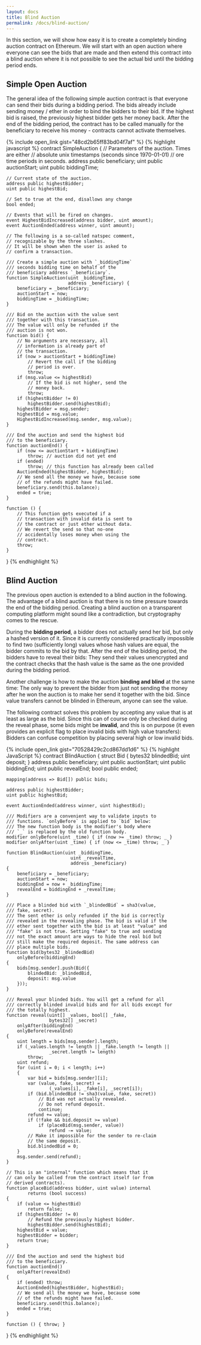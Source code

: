 ```yaml
---
layout: docs
title: Blind Auction
permalink: /docs/blind-auction/
---
```



In this section, we will show how easy it is to create a
completely binding auction contract on Ethereum.
We will start with an open auction where everyone
can see the bids that are made and then extend this
contract into a blind auction where it is not
possible to see the actual bid until the bidding
period ends.

## Simple Open Auction

The general idea of the following simple auction contract
is that everyone can send their bids during
a bidding period. The bids already include sending
money / ether in order to bind the bidders to their
bid. If the highest bid is raised, the previously
highest bidder gets her money back.
After the end of the bidding period, the
contract has to be called manually for the
beneficiary to receive his money - contracts cannot
activate themselves.

{% include open_link gist="48cd2b65ff83bd04f7af" %}
{% highlight javascript %}
contract SimpleAuction {
    // Parameters of the auction. Times are either
    // absolute unix timestamps (seconds since 1970-01-01)
    // ore time periods in seconds.
    address public beneficiary;
    uint public auctionStart;
    uint public biddingTime;

    // Current state of the auction.
    address public highestBidder;
    uint public highestBid;

    // Set to true at the end, disallows any change
    bool ended;

    // Events that will be fired on changes.
    event HighestBidIncreased(address bidder, uint amount);
    event AuctionEnded(address winner, uint amount);

    // The following is a so-called natspec comment,
    // recognizable by the three slashes.
    // It will be shown when the user is asked to
    // confirm a transaction.

    /// Create a simple auction with `_biddingTime`
    /// seconds bidding time on behalf of the
    /// beneficiary address `_beneficiary`.
    function SimpleAuction(uint _biddingTime,
                           address _beneficiary) {
        beneficiary = _beneficiary;
        auctionStart = now;
        biddingTime = _biddingTime;
    }

    /// Bid on the auction with the value sent
    /// together with this transaction.
    /// The value will only be refunded if the
    /// auction is not won.
    function bid() {
        // No arguments are necessary, all
        // information is already part of
        // the transaction.
        if (now > auctionStart + biddingTime)
            // Revert the call if the bidding
            // period is over.
            throw;
        if (msg.value <= highestBid)
            // If the bid is not higher, send the
            // money back.
            throw;
        if (highestBidder != 0)
            highestBidder.send(highestBid);
        highestBidder = msg.sender;
        highestBid = msg.value;
        HighestBidIncreased(msg.sender, msg.value);
    }

    /// End the auction and send the highest bid
    /// to the beneficiary.
    function auctionEnd() {
        if (now <= auctionStart + biddingTime)
            throw; // auction did not yet end
        if (ended)
            throw; // this function has already been called
        AuctionEnded(highestBidder, highestBid);
        // We send all the money we have, because some
        // of the refunds might have failed.
        beneficiary.send(this.balance);
        ended = true;
    }

    function () {
        // This function gets executed if a
        // transaction with invalid data is sent to
        // the contract or just ether without data.
        // We revert the send so that no-one
        // accidentally loses money when using the
        // contract.
        throw;
    }
}
{% endhighlight %}


## Blind Auction

The previous open auction is extended to a blind auction
in the following. The advantage of a blind auction is
that there is no time pressure towards the end of
the bidding period. Creating a blind auction on a
transparent computing platform might sound like a
contradiction, but cryptography comes to the rescue.

During the **bidding period**, a bidder does not
actually send her bid, but only a hashed version of it.
Since it is currently considered practically impossible
to find two (sufficiently long) values whose hash
values are equal, the bidder commits to the bid by that.
After the end of the bidding period, the bidders have
to reveal their bids: They send their values
unencrypted and the contract checks that the hash value
is the same as the one provided during the bidding period.

Another challenge is how to make the auction
**binding and blind** at the same time: The only way to
prevent the bidder from just not sending the money
after he won the auction is to make her send it
together with the bid. Since value transfers cannot
be blinded in Ethereum, anyone can see the value.

The following contract solves this problem by
accepting any value that is at least as large as
the bid. Since this can of course only be checked during
the reveal phase, some bids might be **invalid**, and
this is on purpose (it even provides an explicit
flag to place invalid bids with high value transfers):
Bidders can confuse competition by placing several
high or low invalid bids.


{% include open_link gist="70528429c2cd867dd1d6" %}
{% highlight JavaScript %}
contract BlindAuction
{
    struct Bid
    {
        bytes32 blindedBid;
        uint deposit;
    }
    address public beneficiary;
    uint public auctionStart;
    uint public biddingEnd;
    uint public revealEnd;
    bool public ended;

    mapping(address => Bid[]) public bids;

    address public highestBidder;
    uint public highestBid;

    event AuctionEnded(address winner, uint highestBid);

    /// Modifiers are a convenient way to validate inputs to
    /// functions. `onlyBefore` is applied to `bid` below:
    /// The new function body is the modifier's body where
    /// `_` is replaced by the old function body.
    modifier onlyBefore(uint _time) { if (now >= _time) throw; _ }
    modifier onlyAfter(uint _time) { if (now <= _time) throw; _ }

    function BlindAuction(uint _biddingTime,
                            uint _revealTime,
                            address _beneficiary)
    {
        beneficiary = _beneficiary;
        auctionStart = now;
        biddingEnd = now + _biddingTime;
        revealEnd = biddingEnd + _revealTime;
    }

    /// Place a blinded bid with `_blindedBid` = sha3(value,
    /// fake, secret).
    /// The sent ether is only refunded if the bid is correctly
    /// revealed in the revealing phase. The bid is valid if the
    /// ether sent together with the bid is at least "value" and
    /// "fake" is not true. Setting "fake" to true and sending
    /// not the exact amount are ways to hide the real bid but
    /// still make the required deposit. The same address can
    /// place multiple bids.
    function bid(bytes32 _blindedBid)
        onlyBefore(biddingEnd)
    {
        bids[msg.sender].push(Bid({
            blindedBid: _blindedBid,
            deposit: msg.value
        }));
    }

    /// Reveal your blinded bids. You will get a refund for all
    /// correctly blinded invalid bids and for all bids except for
    /// the totally highest.
    function reveal(uint[] _values, bool[] _fake,
                    bytes32[] _secret)
        onlyAfter(biddingEnd)
        onlyBefore(revealEnd)
    {
        uint length = bids[msg.sender].length;
        if (_values.length != length || _fake.length != length ||
                    _secret.length != length)
            throw;
        uint refund;
        for (uint i = 0; i < length; i++)
        {
            var bid = bids[msg.sender][i];
            var (value, fake, secret) =
                    (_values[i], _fake[i], _secret[i]);
            if (bid.blindedBid != sha3(value, fake, secret))
                // Bid was not actually revealed.
                // Do not refund deposit.
                continue;
            refund += value;
            if (!fake && bid.deposit >= value)
                if (placeBid(msg.sender, value))
                    refund -= value;
            // Make it impossible for the sender to re-claim
            // the same deposit.
            bid.blindedBid = 0;
        }
        msg.sender.send(refund);
    }

    // This is an "internal" function which means that it
    // can only be called from the contract itself (or from
    // derived contracts).
    function placeBid(address bidder, uint value) internal
            returns (bool success)
    {
        if (value <= highestBid)
            return false;
        if (highestBidder != 0)
            // Refund the previously highest bidder.
            highestBidder.send(highestBid);
        highestBid = value;
        highestBidder = bidder;
        return true;
    }

    /// End the auction and send the highest bid
    /// to the beneficiary.
    function auctionEnd()
        onlyAfter(revealEnd)
    {
        if (ended) throw;
        AuctionEnded(highestBidder, highestBid);
        // We send all the money we have, because some
        // of the refunds might have failed.
        beneficiary.send(this.balance);
        ended = true;
    }

    function () { throw; }
}
{% endhighlight %}
